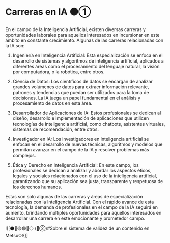 # Carreras en IA ⚫①

En el campo de la Inteligencia Artificial, existen diversas carreras y oportunidades laborales para aquellos interesados en incursionar en este ámbito en constante crecimiento. Algunas de las carreras relacionadas con la IA son:

1. Ingeniería en Inteligencia Artificial: Esta especialización se enfoca en el desarrollo de sistemas y algoritmos de inteligencia artificial, aplicados a diferentes áreas como el procesamiento del lenguaje natural, la visión por computadora, o la robótica, entre otros.

2. Ciencia de Datos: Los científicos de datos se encargan de analizar grandes volúmenes de datos para extraer información relevante, patrones y tendencias que puedan ser utilizados para la toma de decisiones. La IA juega un papel fundamental en el análisis y procesamiento de datos en esta área.

3. Desarrollador de Aplicaciones de IA: Estos profesionales se dedican al diseño, desarrollo e implementación de aplicaciones que utilicen tecnologías de inteligencia artificial, como chatbots, asistentes virtuales, sistemas de recomendación, entre otros.

4. Investigador en IA: Los investigadores en inteligencia artificial se enfocan en el desarrollo de nuevas técnicas, algoritmos y modelos que permitan avanzar en el campo de la IA y resolver problemas más complejos.

5. Ética y Derecho en Inteligencia Artificial: En este campo, los profesionales se dedican a analizar y abordar los aspectos éticos, legales y sociales relacionados con el uso de la inteligencia artificial, garantizando que su aplicación sea justa, transparente y respetuosa de los derechos humanos.

Estas son solo algunas de las carreras y áreas de especialización relacionadas con la Inteligencia Artificial. Con el rápido avance de esta tecnología, la demanda de profesionales en el campo de la IA seguirá en aumento, brindando múltiples oportunidades para aquellos interesados en desarrollar una carrera en este emocionante y prometedor campo.

![[⚫🔴🟡🟢🔵⚪ (🔴②)#Sobre el sistema de validez de un contenido en MetsuOS]]

